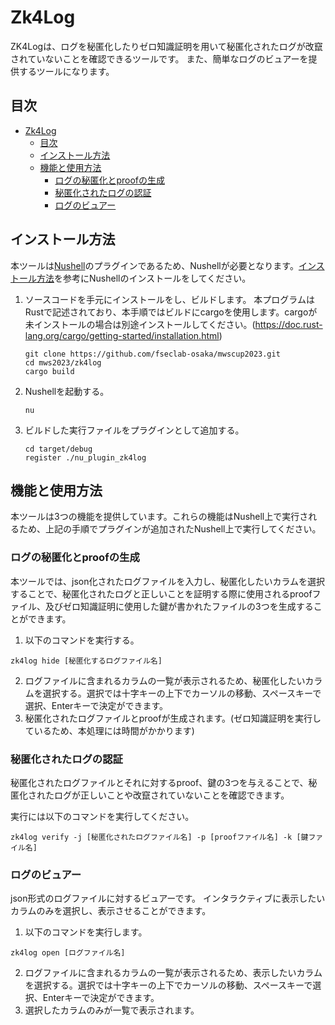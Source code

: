 # Zk4Log
ZK4Logは、ログを秘匿化したりゼロ知識証明を用いて秘匿化されたログが改竄されていないことを確認できるツールです。
また、簡単なログのビュアーを提供するツールになります。

## 目次
- [Zk4Log](#zk4log)
  - [目次](#目次)
  - [インストール方法](#インストール方法)
  - [機能と使用方法](#機能と使用方法)
    - [ログの秘匿化とproofの生成](#ログの秘匿化とproofの生成)
    - [秘匿化されたログの認証](#秘匿化されたログの認証)
    - [ログのビュアー](#ログのビュアー)

## インストール方法
本ツールは[Nushell](https://www.nushell.sh/ja/)のプラグインであるため、Nushellが必要となります。[インストール方法](https://www.nushell.sh/ja/book/installation.html)を参考にNushellのインストールをしてください。

1. ソースコードを手元にインストールをし、ビルドします。
   本プログラムはRustで記述されており、本手順ではビルドにcargoを使用します。cargoが未インストールの場合は別途インストールしてください。(https://doc.rust-lang.org/cargo/getting-started/installation.html)
   ```
   git clone https://github.com/fseclab-osaka/mwscup2023.git
   cd mws2023/zk4log
   cargo build
   ```

2. Nushellを起動する。
   ```
   nu
   ```

3. ビルドした実行ファイルをプラグインとして追加する。
   ```
   cd target/debug
   register ./nu_plugin_zk4log
   ```

## 機能と使用方法
本ツールは3つの機能を提供しています。これらの機能はNushell上で実行されるため、上記の手順でプラグインが追加されたNushell上で実行してください。

### ログの秘匿化とproofの生成
  本ツールでは、json化されたログファイルを入力し、秘匿化したいカラムを選択することで、秘匿化されたログと正しいことを証明する際に使用されるproofファイル、及びゼロ知識証明に使用した鍵が書かれたファイルの3つを生成することができます。

  1. 以下のコマンドを実行する。
  ```
  zk4log hide [秘匿化するログファイル名]
  ```
  2. ログファイルに含まれるカラムの一覧が表示されるため、秘匿化したいカラムを選択する。選択では十字キーの上下でカーソルの移動、スペースキーで選択、Enterキーで決定ができます。
  3. 秘匿化されたログファイルとproofが生成されます。(ゼロ知識証明を実行しているため、本処理には時間がかかります)

### 秘匿化されたログの認証
  秘匿化されたログファイルとそれに対するproof、鍵の3つを与えることで、秘匿化されたログが正しいことや改竄されていないことを確認できます。

  実行には以下のコマンドを実行してください。
  ```
  zk4log verify -j [秘匿化されたログファイル名] -p [proofファイル名] -k [鍵ファイル名]
  ```

### ログのビュアー
  json形式のログファイルに対するビュアーです。
  インタラクティブに表示したいカラムのみを選択し、表示させることができます。
  1. 以下のコマンドを実行します。
   ```
   zk4log open [ログファイル名]
   ```
  2. ログファイルに含まれるカラムの一覧が表示されるため、表示したいカラムを選択する。選択では十字キーの上下でカーソルの移動、スペースキーで選択、Enterキーで決定ができます。
  3. 選択したカラムのみが一覧で表示されます。